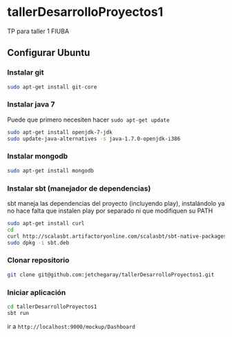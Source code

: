tallerDesarrolloProyectos1
==========================

TP para taller 1 FIUBA

## Configurar Ubuntu

### Instalar git

```bash
sudo apt-get install git-core
```

### Instalar java 7

Puede que primero necesiten hacer `sudo apt-get update`

```bash
sudo apt-get install openjdk-7-jdk
sudo update-java-alternatives -s java-1.7.0-openjdk-i386 
```

### Instalar mongodb

```bash
sudo apt-get install mongodb
```

### Instalar sbt (manejador de dependencias)

sbt maneja las dependencias del proyecto (incluyendo play), instalándolo ya no hace falta que instalen play por separado ni que modifiquen su PATH

```bash
sudo apt-get install curl
cd
curl http://scalasbt.artifactoryonline.com/scalasbt/sbt-native-packages/org/scala-sbt/sbt/0.12.3/sbt.deb -o sbt.deb
sudo dpkg -i sbt.deb
```

### Clonar repositorio

```bash
git clone git@github.com:jetchegaray/tallerDesarrolloProyectos1.git
```

### Iniciar aplicación

```bash
cd tallerDesarrolloProyectos1
sbt run
```

ir a `http://localhost:9000/mockup/Dashboard`
